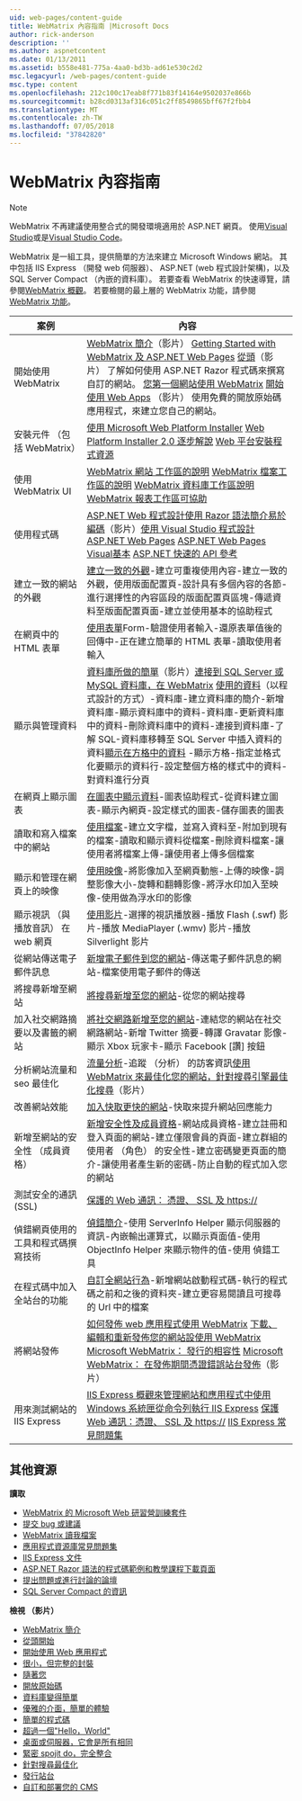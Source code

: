 ```yaml
---
uid: web-pages/content-guide
title: WebMatrix 內容指南 |Microsoft Docs
author: rick-anderson
description: ''
ms.author: aspnetcontent
ms.date: 01/13/2011
ms.assetid: b558e481-775a-4aa0-bd3b-ad61e530c2d2
msc.legacyurl: /web-pages/content-guide
msc.type: content
ms.openlocfilehash: 212c100c17eab8f771b83f14164e9502037e866b
ms.sourcegitcommit: b28cd0313af316c051c2ff8549865bff67f2fbb4
ms.translationtype: MT
ms.contentlocale: zh-TW
ms.lasthandoff: 07/05/2018
ms.locfileid: "37842820"
---
```

<a name="webmatrix-content-guide"></a>WebMatrix 內容指南
====================

> [!NOTE] 
> WebMatrix 不再建議使用整合式的開發環境適用於 ASP.NET 網頁。 使用[Visual Studio](xref:aspnet/web-pages/overview/getting-started/program-asp-net-web-pages-in-visual-studio)或是[Visual Studio Code](https://code.visualstudio.com/)。

WebMatrix 是一組工具，提供簡單的方法來建立 Microsoft Windows 網站。 其中包括 IIS Express （開發 web 伺服器）、 ASP.NET (web 程式設計架構)，以及 SQL Server Compact （內嵌的資料庫）。 若要查看 WebMatrix 的快速導覽，請參閱[WebMatrix 概觀](https://www.microsoft.com/web/webmatrix/)。 若要檢閱的最上層的 WebMatrix 功能，請參閱[WebMatrix 功能](https://www.microsoft.com/web/webmatrix/features/)。

| **案例** | **內容** |
| --- | --- |
| 開始使用 WebMatrix | [WebMatrix 簡介](https://mediadl.microsoft.com/mediadl/www/s/silverlight/video/web/webmatrix/intro.mp4)（影片） [Getting Started with WebMatrix 及 ASP.NET Web Pages](https://go.microsoft.com/fwlink/?LinkId=202889) [從頭](https://mediadl.microsoft.com/mediadl/www/s/silverlight/video/web/webmatrix/walkthrough1b.mp4)（影片） 了解如何使用 ASP.NET Razor 程式碼來撰寫自訂的網站。 [您第一個網站使用 WebMatrix](https://go.microsoft.com/fwlink/?LinkId=208553) [開始使用 Web Apps](https://mediadl.microsoft.com/mediadl/www/s/silverlight/video/web/webmatrix/walkthrough2b.mp4) （影片） 使用免費的開放原始碼應用程式，來建立您自己的網站。 |
| 安裝元件 （包括 WebMatrix） | [使用 Microsoft Web Platform Installer](https://www.iis.net/learn/install/web-platform-installer/using-the-microsoft-web-platform-installer) [Web Platform Installer 2.0 逐步解說](https://www.iis.net/learn/install/web-platform-installer/web-platform-installer-20-walkthrough) [Web 平台安裝程式資源](https://www.iis.net/learn/install/web-platform-installer/web-platform-installer-resources) |
| 使用 WebMatrix UI | [WebMatrix 網站 工作區的說明](https://go.microsoft.com/fwlink/?LinkId=208788) [WebMatrix 檔案工作區的說明](https://go.microsoft.com/fwlink/?LinkId=208787) [WebMatrix 資料庫工作區說明](https://go.microsoft.com/fwlink/?LinkId=208786) [WebMatrix 報表工作區可協助](https://go.microsoft.com/fwlink/?LinkId=208789) |
| 使用程式碼 | [ASP.NET Web 程式設計使用 Razor 語法簡介](https://go.microsoft.com/fwlink/?LinkId=202890)[易於編碼](https://mediadl.microsoft.com/mediadl/www/s/silverlight/video/web/webmatrix/webx-aspnetpages.mp4)（影片）[使用 Visual Studio 程式設計 ASP.NET Web Pages](https://go.microsoft.com/fwlink/?LinkId=205854) [ASP.NET Web Pages Visual基本](https://go.microsoft.com/fwlink/?LinkId=202908) [ASP.NET 快速的 API 參考](https://go.microsoft.com/fwlink/?LinkId=202907) |
| 建立一致的網站的外觀 | [建立一致的外觀](https://go.microsoft.com/fwlink/?LinkId=202891)-建立可重複使用內容-建立一致的外觀，使用版面配置頁-設計具有多個內容的各節-進行選擇性的內容區段的版面配置頁區塊-傳遞資料至版面配置頁面-建立並使用基本的協助程式 |
| 在網頁中的 HTML 表單 | [使用表單](https://go.microsoft.com/fwlink/?LinkId=202892)Form-驗證使用者輸入-還原表單值後的回傳中-正在建立簡單的 HTML 表單-讀取使用者輸入 |
| 顯示與管理資料 | [資料庫所做的簡單](https://mediadl.microsoft.com/mediadl/www/s/silverlight/video/web/webmatrix/webx-databases.mp4)（影片）[連接到 SQL Server 或 MySQL 資料庫，在 WebMatrix](https://go.microsoft.com/fwlink/?LinkId=208661) [使用的資料](https://go.microsoft.com/fwlink/?LinkId=202893)（以程式設計的方式）-資料庫-建立資料庫的簡介-新增資料庫-顯示資料庫中的資料-資料庫-更新資料庫中的資料-刪除資料庫中的資料-連接到資料庫-了解 SQL-資料庫移轉至 SQL Server 中插入資料的資料[顯示在方格中的資料](https://go.microsoft.com/fwlink/?LinkId=202894) -顯示方格-指定並格式化要顯示的資料行-設定整個方格的樣式中的資料-對資料進行分頁 |
| 在網頁上顯示圖表 | [在圖表中顯示資料](https://go.microsoft.com/fwlink/?LinkId=202895)-圖表協助程式-從資料建立圖表-顯示內網頁-設定樣式的圖表-儲存圖表的圖表 |
| 讀取和寫入檔案中的網站 | [使用檔案](https://go.microsoft.com/fwlink/?LinkId=202896)-建立文字檔，並寫入資料至-附加到現有的檔案-讀取和顯示資料從檔案-刪除資料檔案-讓使用者將檔案上傳-讓使用者上傳多個檔案 |
| 顯示和管理在網頁上的映像 | [使用映像](https://go.microsoft.com/fwlink/?LinkId=202897)-將影像加入至網頁動態-上傳的映像-調整影像大小-旋轉和翻轉影像-將浮水印加入至映像-使用做為浮水印的影像 |
| 顯示視訊 （與播放音訊） 在 web 網頁 | [使用影片](https://go.microsoft.com/fwlink/?LinkId=202898)-選擇的視訊播放器-播放 Flash (.swf) 影片-播放 MediaPlayer (.wmv) 影片-播放 Silverlight 影片 |
| 從網站傳送電子郵件訊息 | [新增電子郵件到您的網站](https://go.microsoft.com/fwlink/?LinkId=202899)-傳送電子郵件訊息的網站-檔案使用電子郵件的傳送 |
| 將搜尋新增至網站 | [將搜尋新增至您的網站](https://go.microsoft.com/fwlink/?LinkId=202900)-從您的網站搜尋 |
| 加入社交網路摘要以及書籤的網站 | [將社交網路新增至您的網站](https://go.microsoft.com/fwlink/?LinkId=202901)-連結您的網站在社交網路網站-新增 Twitter 摘要-轉譯 Gravatar 影像-顯示 Xbox 玩家卡-顯示 Facebook [讚] 按鈕 |
| 分析網站流量和 seo 最佳化 | [流量分析](https://go.microsoft.com/fwlink/?LinkId=202902)-追蹤 （分析） 的訪客資訊[使用 WebMatrix 來最佳化您的網站，針對搜尋引擎](https://go.microsoft.com/fwlink/?LinkId=202953)[最佳化搜尋](https://mediadl.microsoft.com/mediadl/www/s/silverlight/video/web/webmatrix/webx-seo.mp4)（影片） |
| 改善網站效能 | [加入快取更快的網站](https://go.microsoft.com/fwlink/?LinkId=202903)-快取來提升網站回應能力 |
| 新增至網站的安全性 （成員資格） | [新增安全性及成員資格](https://go.microsoft.com/fwlink/?LinkId=202904)-網站成員資格-建立註冊和登入頁面的網站-建立僅限會員的頁面-建立群組的使用者 （角色） 的安全性-建立密碼變更頁面的簡介-讓使用者產生新的密碼-防止自動的程式加入您的網站 |
| 測試安全的通訊 (SSL) | [保護的 Web 通訊： 憑證、 SSL 及 https://](https://go.microsoft.com/fwlink/?LinkId=208660) |
| 偵錯網頁使用的工具和程式碼撰寫技術 | [偵錯簡介](https://go.microsoft.com/fwlink/?LinkId=202905)-使用 ServerInfo Helper 顯示伺服器的資訊-內嵌輸出運算式，以顯示頁面值-使用 ObjectInfo Helper 來顯示物件的值-使用 偵錯工具 |
| 在程式碼中加入全站台的功能 | [自訂全網站行為](https://go.microsoft.com/fwlink/?LinkId=202906)-新增網站啟動程式碼-執行的程式碼之前和之後的資料夾-建立更容易閱讀且可搜尋的 Url 中的檔案 |
| 將網站發佈 | [如何發佈 web 應用程式使用 WebMatrix](https://go.microsoft.com/fwlink/?LinkId=202954) [下載、 編輯和重新發佈您的網站設使用 WebMatrix](https://go.microsoft.com/?linkid=9751042) [Microsoft WebMatrix： 發行的相容性](https://www.iis.net/learn/develop/troubleshooting-webmatrix/microsoft-webmatrix-publish-compatibility) [Microsoft WebMatrix： 在發佈期間憑證錯誤](https://www.iis.net/learn/develop/troubleshooting-webmatrix/microsoft-webmatrix-certificate-errors-during-publishing)[站台發佈](https://mediadl.microsoft.com/mediadl/www/s/silverlight/video/web/webmatrix/webx-publish.mp4)（影片） |
| 用來測試網站的 IIS Express | [IIS Express 概觀](https://www.iis.net/learn/extensions/introduction-to-iis-express/iis-express-overview)[來管理網站和應用程式中使用 Windows 系統匣](https://www.iis.net/learn/extensions/using-iis-express/using-the-windows-system-tray-to-manage-websites-and-applications)[從命令列執行 IIS Express](https://www.iis.net/learn/extensions/using-iis-express/running-iis-express-from-the-command-line) [保護 Web 通訊：憑證、 SSL 及 https://](https://go.microsoft.com/fwlink/?LinkId=208660) [IIS Express 常見問題集](https://www.iis.net/learn/extensions/introduction-to-iis-express/iis-express-faq) |

## <a name="additional-resources"></a>其他資源

**讀取**

- [WebMatrix 的 Microsoft Web 研習營訓練套件](http://trainingkit.webcamps.ms/WebMatrix.htm)
- [提交 bug 或建議](https://go.microsoft.com/fwlink/?LinkId=195940)
- [WebMatrix 讀我檔案](readme/index.md)
- [應用程式資源庫常見問題集](https://go.microsoft.com/fwlink/?LinkId=196179)
- [IIS Express 文件](https://go.microsoft.com/fwlink/?LinkID=195075)
- [ASP.NET Razor 語法的程式碼範例和教學課程下載頁面](https://go.microsoft.com/fwlink/?LinkId=208516)
- [提出問題或進行討論的論壇](https://forums.asp.net/1224.aspx)
- [SQL Server Compact 的資訊](https://go.microsoft.com/fwlink/?LinkId=195939)

**檢視 （影片）**

- [WebMatrix 簡介](https://mediadl.microsoft.com/mediadl/www/s/silverlight/video/web/webmatrix/intro.mp4)
- [從頭開始](https://mediadl.microsoft.com/mediadl/www/s/silverlight/video/web/webmatrix/walkthrough1b.mp4)
- [開始使用 Web 應用程式](https://mediadl.microsoft.com/mediadl/www/s/silverlight/video/web/webmatrix/walkthrough2b.mp4)
- [很小，但完整的封裝](https://mediadl.microsoft.com/mediadl/www/s/silverlight/video/web/webmatrix/webx-compact.mp4)
- [隨著您](https://mediadl.microsoft.com/mediadl/www/s/silverlight/video/web/webmatrix/webx-extend.mp4)
- [開放原始碼](https://mediadl.microsoft.com/mediadl/www/s/silverlight/video/web/webmatrix/webx-webapps-b.mp4)
- [資料庫變得簡單](https://mediadl.microsoft.com/mediadl/www/s/silverlight/video/web/webmatrix/webx-databases.mp4)
- [優雅的介面，簡單的體驗](https://mediadl.microsoft.com/mediadl/www/s/silverlight/video/web/webmatrix/webx-ux.mp4)
- [簡單的程式碼](https://mediadl.microsoft.com/mediadl/www/s/silverlight/video/web/webmatrix/webx-aspnetpages.mp4)
- [超過一個"Hello，World"](https://mediadl.microsoft.com/mediadl/www/s/silverlight/video/web/webmatrix/webx-helpers.mp4)
- [桌面或伺服器，它會是所有相同](https://mediadl.microsoft.com/mediadl/www/s/silverlight/video/web/webmatrix/webx-enviroment.mp4)
- [緊密 spojit do，完全整合](https://mediadl.microsoft.com/mediadl/www/s/silverlight/video/web/webmatrix/webx-integrated.mp4)
- [針對搜尋最佳化](https://mediadl.microsoft.com/mediadl/www/s/silverlight/video/web/webmatrix/webx-seo.mp4)
- [發行站台](https://mediadl.microsoft.com/mediadl/www/s/silverlight/video/web/webmatrix/webx-publish.mp4)
- [自訂和部署您的 CMS](https://mediadl.microsoft.com/mediadl/www/s/silverlight/video/web/webmatrix/walkthrough2b.mp4)
